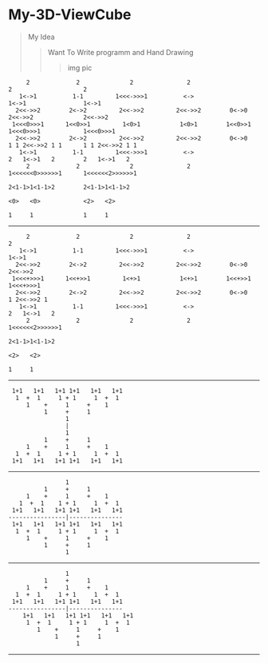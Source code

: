 # My-3D-ViewCube

>My Idea 
>>Want To Write programm and Hand Drawing
>>>img pic

                                                                                             
         2             2              2               2                              2                    2
       1<->1          1-1         1<<<->>>1          <->                           1<->1                1<->1
      2<<->>2        2<->2         2<<->>2         2<<->>2        0<->0           2<<->>2              2<<->>2
     1<<<0>>>1      1<<0>>1         1<0>1           1<0>1        1<<0>>1         1<<<0>>>1            1<<<0>>>1  
      2<<->>2        2<->2         2<<->>2         2<<->>2        0<->0       1 1 2<<->>2 1 1      1 1 2<<->>2 1 1 
       1<->1          1-1         1<<<->>>1          <->                       2   1<->1   2        2   1<->1   2
         2             2              2               2                       1<<<<<<0>>>>>>1      1<<<<<<2>>>>>>1
                                                                               2<1-1>1<1-1>2        2<1-1>1<1-1>2
                                                                                 <0>   <0>            <2>   <2>
                                                                                  1     1              1     1 
------------------------------------------------------------------------------------------------------------------------    

         2             2              2               2                              2            
       1<->1          1-1         1<<<->>>1          <->                           1<->1         
      2<<->>2        2<->2         2<<->>2         2<<->>2        0<->0           2<<->>2        
     1<<<+>>>1      1<<+>>1         1<+>1           1<+>1        1<<+>>1         1<<<+>>>1        
      2<<->>2        2<->2         2<<->>2         2<<->>2        0<->0         1 2<<->>2 1      
       1<->1          1-1         1<<<->>>1          <->                       2   1<->1   2      
         2             2              2               2                       1<<<<<<2>>>>>>1     
                                                                               2<1-1>1<1-1>2     
                                                                                 <2>   <2>          
                                                                                  1     1        
------------------------------------------------------------------------------------------------------------------------                                                                              
                                                                                
                                      
     1+1   1+1   1+1 1+1   1+1   1+1   
      1  +  1     1 + 1     1  +  1     
         1    +     1     +    1       
              1     +     1             
                    1                   
                    |                           
                    1                   
              1     +     1             
         1    +     1     +    1                 
      1  +  1     1 + 1     1  +  1     
     1+1   1+1   1+1 1+1   1+1   1+1    
------------------------------------------------------------------------------------------------------------------------   

                    1                   
              1     +     1             
         1    +     1     +    1                   
       1  +  1    1 + 1     1  +  1     
     1+1   1+1   1+1 1+1   1+1   1+1    
    ----------------|---------------   
     1+1   1+1   1+1 1+1   1+1   1+1    
      1  +  1     1 + 1     1  +  1     
         1    +     1     +    1        
              1     +     1             
                    1                   
------------------------------------------------------------------------------------------------------------------------                     
                    
                    1
              1     +     1
         1    +     1     +    1                  
      1  +  1     1 + 1     1  +  1 
     1+1   1+1   1+1 1+1   1+1   1+1 
    ----------------|--------------- 
        1+1   1+1   1+1 1+1   1+1   1+1
         1  +  1     1 + 1     1  +  1
            1    +     1     +    1
                 1     +     1
                       1
------------------------------------------------------------------------------------------------------------------------                                                                                               
          
      
      
      
      
      
      
      
      
      
      
      
       
